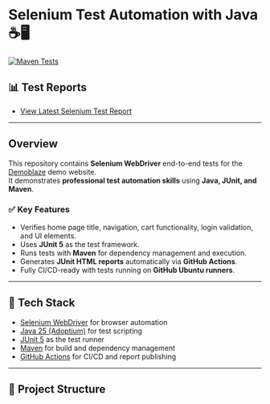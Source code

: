 # Selenium Test Automation with Java ☕🖥️

[![Maven Tests](https://github.com/bradevansqa/selenium-java-automation/actions/workflows/maven.yml/badge.svg)](https://github.com/bradevansqa/selenium-java-automation/actions/workflows/maven.yml)

## 📊 Test Reports

* [View Latest Selenium Test Report](https://bradevansqa.github.io/selenium-java-automation/)

---

## Overview

This repository contains **Selenium WebDriver** end-to-end tests for the [Demoblaze](https://www.demoblaze.com/) demo website.  
It demonstrates **professional test automation skills** using **Java, JUnit, and Maven**.

### ✅ Key Features

* Verifies home page title, navigation, cart functionality, login validation, and UI elements.
* Uses **JUnit 5** as the test framework.
* Runs tests with **Maven** for dependency management and execution.
* Generates **JUnit HTML reports** automatically via **GitHub Actions**.
* Fully CI/CD-ready with tests running on **GitHub Ubuntu runners**.

---

## 🚀 Tech Stack

* [Selenium WebDriver](https://www.selenium.dev/) for browser automation  
* [Java 25 (Adoptium)](https://adoptium.net/) for test scripting  
* [JUnit 5](https://junit.org/junit5/) as the test runner  
* [Maven](https://maven.apache.org/) for build and dependency management  
* [GitHub Actions](https://docs.github.com/en/actions) for CI/CD and report publishing  

---

## 📂 Project Structure

